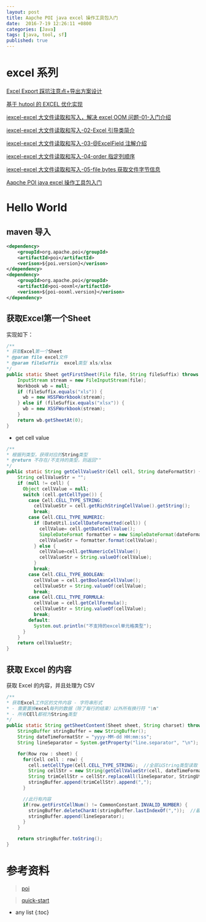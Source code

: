 ```yaml
---
layout: post
title: Aapche POI java excel 操作工具包入门
date:  2016-7-19 12:26:11 +0800
categories: [Java]
tags: [java, tool, sf]
published: true
---
```


# excel 系列

[Excel Export 踩坑注意点+导出方案设计](https://houbb.github.io/2016/07/19/java-tool-excel-export-design-01-overview)

[基于 hutool 的 EXCEL 优化实现](https://houbb.github.io/2016/07/19/java-tool-excel-hutool-opt-01-intro)

[iexcel-excel 大文件读取和写入，解决 excel OOM 问题-01-入门介绍](https://houbb.github.io/2016/07/19/java-tool-excel-iexcel-01-intro)

[iexcel-excel 大文件读取和写入-02-Excel 引导类简介](https://houbb.github.io/2016/07/19/java-tool-excel-iexcel-02-excelbs)

[iexcel-excel 大文件读取和写入-03-@ExcelField 注解介绍](https://houbb.github.io/2016/07/19/java-tool-excel-iexcel-03-excelField)

[iexcel-excel 大文件读取和写入-04-order 指定列顺序](https://houbb.github.io/2016/07/19/java-tool-excel-iexcel-04-order)

[iexcel-excel 大文件读取和写入-05-file bytes 获取文件字节信息](https://houbb.github.io/2016/07/19/java-tool-excel-iexcel-05-file-bytes)

[Aapche POI java excel 操作工具包入门](https://houbb.github.io/2016/07/19/java-tool-excel-poi-01-intro)

# Hello World

## maven 导入

```xml
<dependency>
    <groupId>org.apache.poi</groupId>
    <artifactId>poi</artifactId>
    <verison>${poi.version}</verison>
</dependency>
<dependency>
    <groupId>org.apache.poi</groupId>
    <artifactId>poi-ooxml</artifactId>
    <verison>${poi-ooxml.version}</verison>
</dependency>
```

## 获取Excel第一个Sheet

实现如下：

```java
/**
* 获取Excel第一个Sheet
* @param file excel文件
* @param fileSuffix  excel类型 xls/xlsx
*/
public static Sheet getFirstSheet(File file, String fileSuffix) throws IOException {
    InputStream stream = new FileInputStream(file);
    Workbook wb = null;
    if (fileSuffix.equals("xls")) {
      wb = new HSSFWorkbook(stream);
    } else if (fileSuffix.equals("xlsx")) {
      wb = new XSSFWorkbook(stream);
    }
    return wb.getSheetAt(0);
}
```

- get cell value

```java
/**
* 根据列类型，获得对应的String类型
* @return 不存在/不支持的类型，则返回""
*/
public static String getCellValueStr(Cell cell, String dateFormatStr) {
    String cellValueStr = "";
    if (null != cell) {
      Object cellValue = null;
      switch (cell.getCellType()) {
        case Cell.CELL_TYPE_STRING:
          cellValueStr = cell.getRichStringCellValue().getString();
          break;
        case Cell.CELL_TYPE_NUMERIC:
          if (DateUtil.isCellDateFormatted(cell)) {
            cellValue= cell.getDateCellValue();
            SimpleDateFormat formatter = new SimpleDateFormat(dateFormatStr);
            cellValueStr = formatter.format(cellValue);
          } else {
            cellValue=cell.getNumericCellValue();
            cellValueStr = String.valueOf(cellValue);
          }
          break;
        case Cell.CELL_TYPE_BOOLEAN:
          cellValue = cell.getBooleanCellValue();
          cellValueStr = String.valueOf(cellValue);
          break;
        case Cell.CELL_TYPE_FORMULA:
          cellValue = cell.getCellFormula();
          cellValueStr = String.valueOf(cellValue);
          break;
        default:
          System.out.println("不支持的excel单元格类型");
      }
    }
    return cellValueStr;
}
```

## 获取 Excel 的内容

获取 Excel 的内容，并且处理为 CSV

```java
/**
* 获取Excel工作区的文件内容 - 字符串形式
* - 需要置换excel每列的数据（除了每行的结束）以外所有换行符 "\n"
* - 所有CEll都视为String类型
*/
public static String getSheetContent(Sheet sheet, String charset) throws UnsupportedEncodingException {
    StringBuffer stringBuffer = new StringBuffer();
    String dateTimeFormatStr = "yyyy-MM-dd HH:mm:ss";
    String lineSeparator = System.getProperty("line.separator", "\n");  //换行符

    for(Row row : sheet) {
      for(Cell cell : row) {
        cell.setCellType(Cell.CELL_TYPE_STRING);  //全部以String类型读取
        String cellStr = new String(getCellValueStr(cell, dateTimeFormatStr).getBytes(), charset);
        String trimCellStr = cellStr.replaceAll(lineSeparator, StringUtils.EMPTY);
        stringBuffer.append(trimCellStr).append(",");
      }

      //此行有内容
      if(row.getFirstCellNum() != CommonConstant.INVALID_NUMBER) {
        stringBuffer.deleteCharAt(stringBuffer.lastIndexOf(","));  //最后一个“,”
        stringBuffer.append(lineSeparator);
      }
    }

    return stringBuffer.toString();
}
```

# 参考资料

> [poi](http://poi.apache.org/)

> [quick-start](http://poi.apache.org/spreadsheet/quick-guide.html)

* any list
{:toc}
